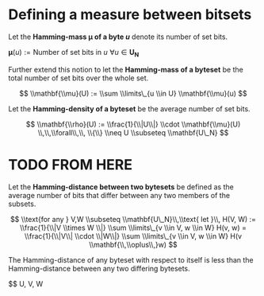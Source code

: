 Defining a measure between bitsets
==================================

Let the **Hamming-mass **μ** of a byte *u*** denote its number of set
bits.

**μ**(*u*) := Number of set bits in *u*  ∀*u* ∈ **U**<sub>**N**</sub>

Further extend this notion to let the **Hamming-mass of a byteset** be
the total number of set bits over the whole set.

$$
\\mathbf{\\mu}(U) := \\sum \\limits\_{u \\in U} \\mathbf{\\mu}(u)
$$

Let the **Hamming-density of a byteset** be the average number of set
bits.

$$
\\mathbf{\\rho}(U) := \\frac{1}{\\|U\\|} \\cdot \\mathbf{\\mu}(U) \\,\\,\\forall\\,\\, \\{\\} \\neq U \\subseteq \\mathbf{U\_N}
$$

TODO FROM HERE
==============

Let the **Hamming-distance between two bytesets** be defined as the
average number of bits that differ between any two members of the
subsets.

$$
\\text{for any } V,W \\subseteq \\mathbf{U\_N}\\,\\text{ let }\\, H(V, W) := \\frac{1}{\\|V \\times W \\|} \\sum \\limits\_{v \\in V, w \\in W} H(v, w) = \\frac{1}{\\|V\\| \\cdot \\|W\\|} \\sum \\limits\_{v \\in V, w \\in W} H(v \\mathbf{\\,\\oplus\\,}w)
$$

The Hamming-distance of any byteset with respect to itself is less than
the Hamming-distance between any two differing bytesets.

$$ U, V, W
